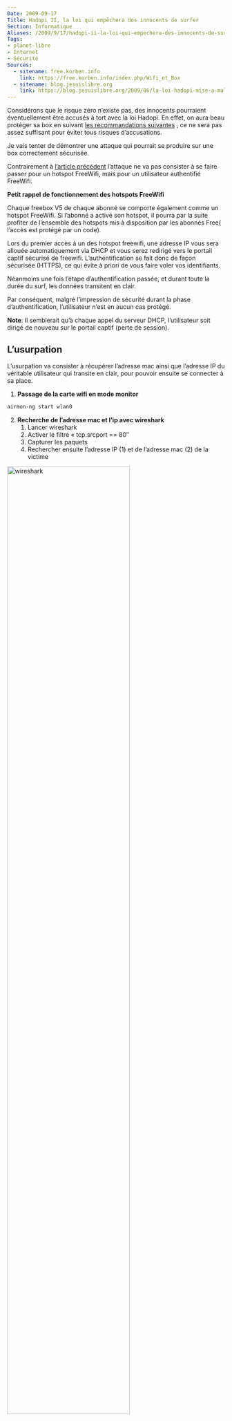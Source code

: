 ```yaml
---
Date: 2009-09-17
Title: Hadopi II, la loi qui empêchera des innocents de surfer
Section: Informatique
Aliases: /2009/9/17/hadopi-ii-la-loi-qui-empechera-des-innocents-de-surfer
Tags:
- planet-libre
- Internet
- Sécurité
Sources:
  - sitename: free.korben.info
    link: https://free.korben.info/index.php/Wifi_et_Box
  - sitename: blog.jesuislibre.org
    link: https://blog.jesuislibre.org/2009/06/la-loi-hadopi-mise-a-mal-par-freewifi/
---
```


Considérons que le risque zéro n’existe pas, des innocents pourraient
éventuellement être accusés à tort avec la loi Hadopi. En effet, on aura beau
protéger sa box en suivant
[les recommandations suivantes](http://free.korben.info/index.php/Wifi_et_Box) ,
ce ne sera pas assez suffisant pour éviter tous risques d’accusations.

Je vais tenter de démontrer une attaque qui pourrait se produire sur une box
correctement sécurisée.

Contrairement à
[l’article précédent](http://blog.jesuislibre.org/2009/06/la-loi-hadopi-mise-a-mal-par-freewifi/)
l’attaque ne va pas consister à se faire passer pour un hotspot FreeWifi, mais
pour un utilisateur authentifié FreeWifi.

**Petit rappel de fonctionnement des hotspots FreeWifi**

Chaque freebox V5 de chaque abonné se comporte également comme un hotspot
FreeWifi. Si l’abonné a activé son hotspot, il pourra par la suite profiter de
l’ensemble des hotspots mis à disposition par les abonnés Free( l’accès est
protégé par un code).

Lors du premier accès à un des hotspot freewifi, une adresse IP vous sera
allouée automatiquement via DHCP et vous serez redirigé vers le portail captif
sécurisé de freewifi. L’authentification se fait donc de façon sécurisée
(HTTPS), ce qui évite à priori de vous faire voler vos identifiants.

Néanmoins une fois l’étape d’authentification passée, et durant toute la durée
du surf, les données transitent en clair.

Par conséquent, malgré l’impression de sécurité durant la phase
d’authentification, l’utilisateur n’est en aucun cas protégé.

**Note**: Il semblerait qu’à chaque appel du serveur DHCP, l’utilisateur soit
dirigé de nouveau sur le portail captif (perte de session).

## L’usurpation

L’usurpation va consister à récupérer l’adresse mac ainsi que l’adresse IP du
véritable utilisateur qui transite en clair, pour pouvoir ensuite se connecter à
sa place.

1. **Passage de la carte wifi en mode monitor**

```bash
airmon-ng start wlan0
```

2. **Recherche de l’adresse mac et l’ip avec wireshark**
   1. Lancer wireshark
   2. Activer le filtre « tcp.srcport == 80″
   3. Capturer les paquets
   4. Rechercher ensuite l’adresse IP (1) et de l’adresse mac (2) de la victime

<img src="/img/2009/wireshark-freewifi_vga_palette_crt_effects.jpg" width="75%" alt="wireshark" />

3. **Changement de l’adresse mac de votre carte wifi**

```bash
airmon-ng stop mon0 ifconfig wlan0 down macchanger -m
XX:XX:XX:XX:XX ifconfig wlan0 up
```

A chaque appel du serveur DHCP, la page du portail captif et de nouveau
réinitialisée ( vos login et password vous seront demandés à nouveau). Pour
éviter cela, il faut configurer le réseau en mode statique.

4. **Configuration statique**

Exemple de configuration avec wicd

    > 1.  IP: xx.xx.xx.xx
    > 2.  DNS: 212.27.40.241, 212.27.40.242
    > 3.  Mask: 255.255.128.0
    > 4.  Route: 78.251.127.254

**Problèmes rencontrés**

Il peut arriver d’avoir des conflits lors du surf, car à un moment donné les 2
cartes réseau (celle de l’utilisateur et de l’attaquant) auront les adresses MAC
identiques. Je crois que la technique du de-auth devrait faire l’affaire.

**Conclusion**

En clair, même avec peu de connaissances en hacking wifi, un attaquant peut
utiliser votre connexion Wifi, et surfer en votre nom.

Cette loi pourrait éloigner les débutant désirant s’abonner à internet,
craignant d’être accusés à tort pour téléchargement illégal et devoir payer
l’amende de 1500Eu.
